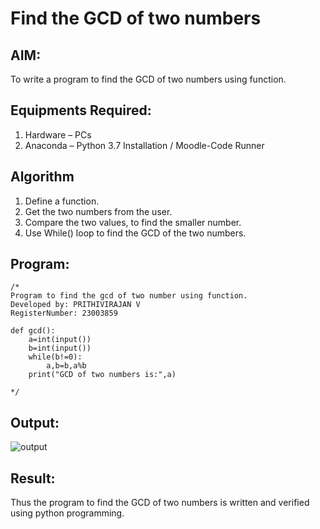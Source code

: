 # Find the GCD of two numbers

## AIM:
To write a program to find the GCD of two numbers using function.

## Equipments Required:
1. Hardware – PCs
2. Anaconda – Python 3.7 Installation / Moodle-Code Runner

## Algorithm
1. Define a function.
2. Get the two numbers from the user.
3. Compare the two values, to find the smaller number.
4. Use While() loop to find the GCD of the two numbers.

## Program:
```
/*
Program to find the gcd of two number using function.
Developed by: PRITHIVIRAJAN V
RegisterNumber: 23003859

def gcd():
    a=int(input())
    b=int(input())
    while(b!=0):
        a,b=b,a%b
    print("GCD of two numbers is:",a)
    
*/
```

## Output:
![output](https://github.com/Prithivirajan2911/GCD-of-two-numbers/assets/147020085/7fb7fe03-809f-4b9a-95ae-485e56168b1b)



## Result:
Thus the program to find the GCD of two numbers is written and verified using python programming.

